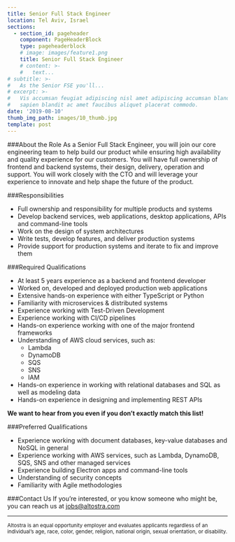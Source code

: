 ```yaml
---
title: Senior Full Stack Engineer
location: Tel Aviv, Israel
sections:
  - section_id: pageheader
    component: PageHeaderBlock
    type: pageheaderblock
    # image: images/feature1.png
    title: Senior Full Stack Engineer
    # content: >-
    #   text...
# subtitle: >-
#   As the Senior FSE you'll...
# excerpt: >-
#   Vis accumsan feugiat adipiscing nisl amet adipiscing accumsan blandit accumsan
#   sapien blandit ac amet faucibus aliquet placerat commodo.
date: '2019-08-10'
thumb_img_path: images/10_thumb.jpg
template: post
---
```


###About the Role
As a Senior Full Stack Engineer, you will join our core engineering team to help build our product while ensuring high availability and quality experience for our customers. You will have full ownership of frontend and backend systems, their design, delivery, operation and support. You will work closely with the CTO and will leverage your experience to innovate and help shape the future of the product.

###Responsibilities
- Full ownership and responsibility for multiple products and systems
- Develop backend services, web applications, desktop applications, APIs and command-line tools
- Work on the design of system architectures
- Write tests, develop features, and deliver production systems
- Provide support for production systems and iterate to fix and improve them

###Required Qualifications
- At least 5 years experience as a backend and frontend developer
- Worked on, developed and deployed production web applications
- Extensive hands-on experience with either TypeScript or Python
- Familiarity with microservices & distributed systems
- Experience working with Test-Driven Development
- Experience working with CI/CD pipelines
- Hands-on experience working with one of the major frontend frameworks
- Understanding of AWS cloud services, such as:
    - Lambda
    - DynamoDB
    - SQS
    - SNS
    - IAM
- Hands-on experience in working with relational databases and SQL as well as modeling data
- Hands-on experience in designing and implementing REST APIs

**We want to hear from you even if you don’t exactly match this list!**

###Preferred Qualifications
- Experience working with document databases, key-value databases and NoSQL in general
- Experience working with AWS services, such as Lambda, DynamoDB, SQS, SNS and other managed services
- Experience building Electron apps and command-line tools
- Understanding of security concepts
- Familiarity with Agile methodologies

###Contact Us
If you’re interested, or you know someone who might be, you can reach us at [jobs@altostra.com](mailto:jobs@altostra.com)

---

<sub>Altostra is an equal opportunity employer and evaluates applicants regardless of an individual’s age, race, color, gender, religion, national origin, sexual orientation, or disability.</sub>

